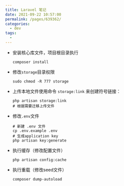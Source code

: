 ```yaml
---
title: Laravel 笔记
date: 2021-09-22 10:57:00
permalink: /pages/639362/
categories:
  - dev
tags:
  - 
---
```

      
- 安装核心库文件，项目根目录执行
    ```
    composer install
    ```
- 修改`storage`目录权限
    ```
    sudo chmod -R 777 storage
    ```
- 上传本地文件使用命令 `storage:link` 来创建符号链接：
    ```
    php artisan storage:link
    # 根据需要迁移上传文件
    ```
- 修改`.env`文件
    ```
    # 新建 .env 文件
    cp .env.example .env
    # 生成application key
    php artisan key:generate
    
    ```
- 执行缓存（修改配置文件）
    ```
    php artisan config:cache
    ```
- 执行重载（修改seed文件）
    ```
    composer dump-autoload
    ```

